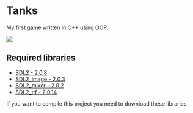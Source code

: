 # Tanks

My first game written in C++ using OOP.

![](https://i.imgur.com/mortox0.png)

## Required libraries
* [SDL2 - 2.0.8](https://www.libsdl.org/index.php)
* [SDL2_image - 2.0.3](https://www.libsdl.org/projects/SDL_image/)
* [SDL2_mixer - 2.0.2](https://www.libsdl.org/projects/SDL_mixer/)
* [SDL2_ttf - 2.0.14](https://www.libsdl.org/projects/SDL_ttf/)

If you want to compile this project you need to download these libraries
